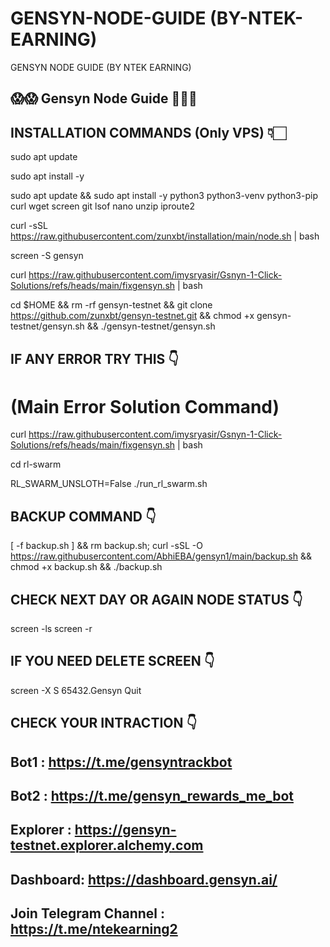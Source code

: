# GENSYN-NODE-GUIDE (BY-NTEK-EARNING)
GENSYN NODE GUIDE (BY NTEK EARNING)

## 😱😱 Gensyn Node Guide 💖💖💖

## INSTALLATION COMMANDS (Only VPS) 👇🏻

sudo apt update

sudo apt install -y

sudo apt update && sudo apt install -y python3 python3-venv python3-pip curl wget screen git lsof nano unzip iproute2

curl -sSL https://raw.githubusercontent.com/zunxbt/installation/main/node.sh | bash

screen -S gensyn

curl https://raw.githubusercontent.com/imysryasir/Gsnyn-1-Click-Solutions/refs/heads/main/fixgensyn.sh | bash

cd $HOME && rm -rf gensyn-testnet && git clone https://github.com/zunxbt/gensyn-testnet.git && chmod +x gensyn-testnet/gensyn.sh && ./gensyn-testnet/gensyn.sh

## IF ANY ERROR TRY THIS 👇

# (Main Error Solution Command) 

curl https://raw.githubusercontent.com/imysryasir/Gsnyn-1-Click-Solutions/refs/heads/main/fixgensyn.sh | bash

cd rl-swarm

RL_SWARM_UNSLOTH=False ./run_rl_swarm.sh

## BACKUP COMMAND 👇

[ -f backup.sh ] && rm backup.sh; curl -sSL -O https://raw.githubusercontent.com/AbhiEBA/gensyn1/main/backup.sh && chmod +x backup.sh && ./backup.sh

## CHECK NEXT DAY OR AGAIN NODE STATUS 👇

screen -ls
screen -r

## IF YOU NEED DELETE SCREEN 👇

screen -X S 65432.Gensyn Quit

## CHECK YOUR INTRACTION 👇

## Bot1 : https://t.me/gensyntrackbot
## Bot2 : https://t.me/gensyn_rewards_me_bot
## Explorer : https://gensyn-testnet.explorer.alchemy.com 
## Dashboard: https://dashboard.gensyn.ai/

## Join Telegram Channel : https://t.me/ntekearning2
